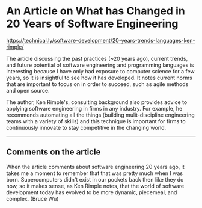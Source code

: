 # An Article on What has Changed in 20 Years of Software Engineering

https://technical.ly/software-development/20-years-trends-languages-ken-rimple/

The article discussing the past practices (~20 years ago), current trends, and future potential of software engineering and programming languages is interesting because I have only had exposure to computer science for a few years, so it is insightful to see how it has developed. It notes current norms that are important to focus on in order to succeed, such as agile methods and open source. 

The author, Ken Rimple's, consulting background also provides advice to applying software engineering in firms in any industry. For example, he recommends automating all the things (building mulit-discipline engineering teams with a variety of skills) and this technique is important for firms to continuously innovate to stay competitive in the changing world. 

---

## Comments on the article

When the article comments about software engineering 20 years ago, it takes me a moment to remember that that was pretty much when I was born. Supercomputers didn't exist in our pockets back then like they do now, so it makes sense, as Ken Rimple notes, that the world of software development today has evolved to be more dynamic, piecemeal, and complex. (Bruce Wu)
